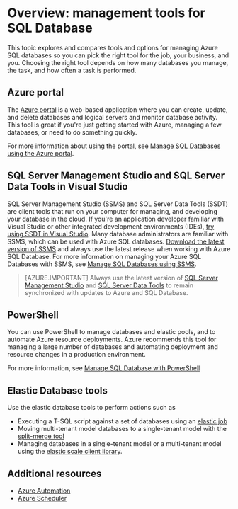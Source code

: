 <properties
    pageTitle="Overview: management tools for SQL Database | Azure"
    description="Compares tools and options for managing Azure SQL Database"
    services="sql-database"
    documentationcenter=""
    author="CarlRabeler"
    manager="jhubbard"
    editor="" />
<tags
    ms.assetid="37767380-975f-4dee-a28d-80bc2036dda3"
    ms.service="sql-database"
    ms.custom="overview"
    ms.workload="data-management"
    ms.tgt_pltfrm="na"
    ms.devlang="na"
    ms.topic="article"
    ms.date="02/01/2017"
    wacn.date=""
    ms.author="carlrab" />

# Overview: management tools for SQL Database
This topic explores and compares tools and options for managing Azure SQL databases so you can pick the right tool for the job, your business, and you. Choosing the right tool depends on how many databases you manage, the task, and how often a task is performed.

## Azure portal
The [Azure portal](https://portal.azure.cn) is a web-based application where you can create, update, and delete databases and logical servers and monitor database activity. This tool is great if you're just getting started with Azure, managing a few databases, or need to do something quickly.

For more information about using the portal, see [Manage SQL Databases using the Azure portal](/documentation/articles/sql-database-manage-portal/).

## SQL Server Management Studio and SQL Server Data Tools in Visual Studio
SQL Server Management Studio (SSMS) and SQL Server Data Tools (SSDT) are client tools that run on your computer for managing, and developing your database in the cloud. If you're an application developer familiar with Visual Studio or other integrated development environments (IDEs), [try using SSDT in Visual Studio](https://msdn.microsoft.com/zh-cn/library/mt204009.aspx). Many database administrators are familiar with SSMS, which can be used with Azure SQL databases. [Download the latest version of SSMS](https://msdn.microsoft.com/zh-cn/library/mt238290) and always use the latest release when working with Azure SQL Database. For more information on managing your Azure SQL Databases with SSMS, see [Manage SQL Databases using SSMS](/documentation/articles/sql-database-manage-azure-ssms/).

> [AZURE.IMPORTANT] Always use the latest version of [SQL Server Management Studio](https://msdn.microsoft.com/zh-cn/library/mt238290) and [SQL Server Data Tools](https://msdn.microsoft.com/zh-cn/library/mt204009.aspx) to remain synchronized with updates to Azure and SQL Database.


## PowerShell
You can use PowerShell to manage databases and elastic pools, and to automate Azure resource deployments. Azure recommends this tool for managing a large number of databases and automating deployment and resource changes in a production environment.

For more information, see [Manage SQL Database with PowerShell](/documentation/articles/sql-database-manage-powershell/)

## Elastic Database tools
Use the elastic database tools to perform actions such as 

* Executing a T-SQL script against a set of databases using an [elastic job](/documentation/articles/sql-database-elastic-jobs-overview/)
* Moving multi-tenant model databases to a single-tenant model with the [split-merge tool](/documentation/articles/sql-database-elastic-scale-overview-split-and-merge/)
* Managing databases in a single-tenant model or a multi-tenant model using the [elastic scale client library](/documentation/articles/sql-database-elastic-database-client-library/).
 
## Additional resources
* [Azure Automation](/documentation/services/automation/)
* [Azure Scheduler](/documentation/services/scheduler/)
